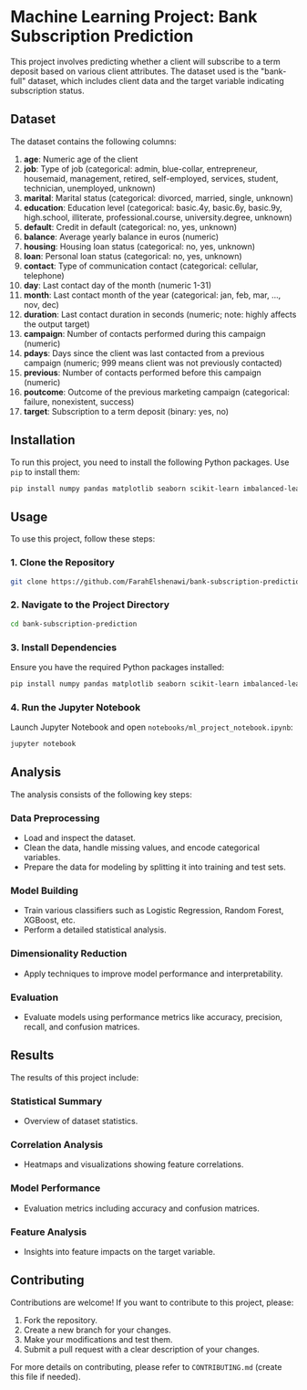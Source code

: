 # Machine Learning Project: Bank Subscription Prediction

This project involves predicting whether a client will subscribe to a term deposit based on various client attributes. The dataset used is the "bank-full" dataset, which includes client data and the target variable indicating subscription status.

## Dataset

The dataset contains the following columns:

1. **age**: Numeric age of the client
2. **job**: Type of job (categorical: admin, blue-collar, entrepreneur, housemaid, management, retired, self-employed, services, student, technician, unemployed, unknown)
3. **marital**: Marital status (categorical: divorced, married, single, unknown)
4. **education**: Education level (categorical: basic.4y, basic.6y, basic.9y, high.school, illiterate, professional.course, university.degree, unknown)
5. **default**: Credit in default (categorical: no, yes, unknown)
6. **balance**: Average yearly balance in euros (numeric)
7. **housing**: Housing loan status (categorical: no, yes, unknown)
8. **loan**: Personal loan status (categorical: no, yes, unknown)
9. **contact**: Type of communication contact (categorical: cellular, telephone)
10. **day**: Last contact day of the month (numeric 1-31)
11. **month**: Last contact month of the year (categorical: jan, feb, mar, …, nov, dec)
12. **duration**: Last contact duration in seconds (numeric; note: highly affects the output target)
13. **campaign**: Number of contacts performed during this campaign (numeric)
14. **pdays**: Days since the client was last contacted from a previous campaign (numeric; 999 means client was not previously contacted)
15. **previous**: Number of contacts performed before this campaign (numeric)
16. **poutcome**: Outcome of the previous marketing campaign (categorical: failure, nonexistent, success)
17. **target**: Subscription to a term deposit (binary: yes, no)

## Installation

To run this project, you need to install the following Python packages. Use `pip` to install them:

```bash
pip install numpy pandas matplotlib seaborn scikit-learn imbalanced-learn xgboost
```
## Usage

To use this project, follow these steps:

### 1. Clone the Repository

```bash
git clone https://github.com/FarahElshenawi/bank-subscription-prediction.git
```
### 2. Navigate to the Project Directory

```bash
cd bank-subscription-prediction
```
### 3. Install Dependencies

Ensure you have the required Python packages installed:

```bash
pip install numpy pandas matplotlib seaborn scikit-learn imbalanced-learn xgboost
```
### 4. Run the Jupyter Notebook

Launch Jupyter Notebook and open `notebooks/ml_project_notebook.ipynb`:

```bash
jupyter notebook
```

## Analysis

The analysis consists of the following key steps:

### Data Preprocessing
- Load and inspect the dataset.
- Clean the data, handle missing values, and encode categorical variables.
- Prepare the data for modeling by splitting it into training and test sets.

### Model Building
- Train various classifiers such as Logistic Regression, Random Forest, XGBoost, etc.
- Perform a detailed statistical analysis.

### Dimensionality Reduction
- Apply techniques to improve model performance and interpretability.

### Evaluation
- Evaluate models using performance metrics like accuracy, precision, recall, and confusion matrices.

## Results

The results of this project include:

### Statistical Summary
- Overview of dataset statistics.

### Correlation Analysis
- Heatmaps and visualizations showing feature correlations.

### Model Performance
- Evaluation metrics including accuracy and confusion matrices.

### Feature Analysis
- Insights into feature impacts on the target variable.

## Contributing

Contributions are welcome! If you want to contribute to this project, please:

1. Fork the repository.
2. Create a new branch for your changes.
3. Make your modifications and test them.
4. Submit a pull request with a clear description of your changes.

For more details on contributing, please refer to `CONTRIBUTING.md` (create this file if needed).
